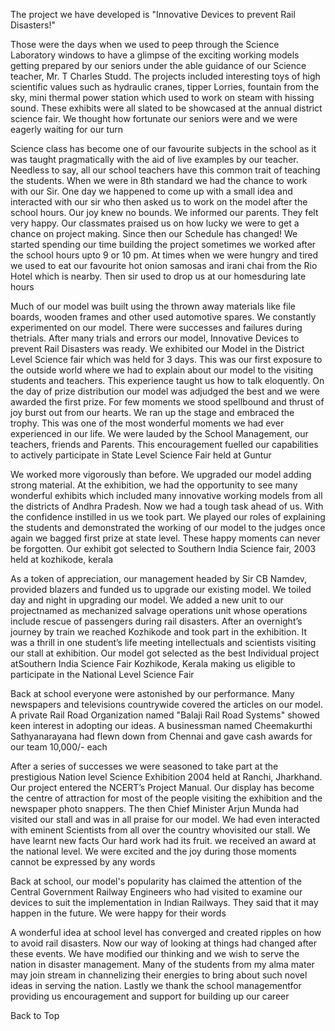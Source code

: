 The project we have developed is "Innovative Devices to prevent Rail Disasters!"

Those were the days when we used to peep through the Science Laboratory windows to have a glimpse of the exciting working models getting prepared by our seniors under the able guidance of our Science teacher, Mr. T Charles Studd. The projects included interesting toys of high scientific values such as hydraulic cranes, tipper Lorries, fountain from the sky, mini thermal power station which used to work on steam with hissing sound. These exhibits were all slated to be showcased at the annual district science fair. We thought how fortunate our seniors were and we were eagerly waiting for our turn

Science class has become one of our favourite subjects in the school as it was taught pragmatically with the aid of live examples by our teacher. Needless to say, all our school teachers have this common trait of teaching the students. When we were in 8th standard we had the chance to work with our Sir. One day we happened to come up with a small idea and interacted with our sir who then asked us to work on the model after the school hours. Our joy knew no bounds. We informed our parents. They felt very happy. Our classmates praised us on how lucky we were to get a chance on project making. Since then our Schedule has changed! We started spending our time building the project sometimes we worked after the school hours upto 9 or 10 pm. At times when we were hungry and tired we used to eat our favourite hot onion samosas and irani chai from the Rio Hotel which is nearby. Then sir used to drop us at our homesduring late hours

Much of our model was built using the thrown away materials like file boards, wooden frames and other used automotive spares. We constantly experimented on our model. There were successes and failures during thetrials. After many trials and errors our model, Innovative Devices to prevent Rail Disasters was ready. We exhibited our Model in the District Level Science fair which was held for 3 days. This was our first exposure to the outside world where we had to explain about our model to the visiting students and teachers. This experience taught us how to talk eloquently. On the day of prize distribution our model was adjudged the best and we were awarded the first prize. For few moments we stood spellbound and thrust of joy burst out from our hearts. We ran up the stage and embraced the trophy. This was one of the most wonderful moments we had ever experienced in our life. We were lauded by the School Management, our teachers, friends and Parents. This encouragement fuelled our capabilities to actively participate in State Level Science Fair held at Guntur

We worked more vigorously than before. We upgraded our model adding strong material. At the exhibition, we had the opportunity to see many wonderful exhibits which included many innovative working models from all the districts of Andhra Pradesh. Now we had a tough task ahead of us. With the confidence instilled in us we took part. We played our roles of explaining the students and demonstrated the working of our model to the judges once again we bagged first prize at state level. These happy moments can never be forgotten. Our exhibit got selected to Southern India Science fair, 2003 held at kozhikode, kerala

As a token of appreciation, our management headed by Sir CB Namdev, provided blazers and funded us to upgrade our existing model. We toiled day and night in upgrading our model. We added a new unit to our projectnamed as mechanized salvage operations unit whose operations include rescue of passengers during rail disasters. After an overnight’s journey by train we reached Kozhikode and took part in the exhibition. It was a thrill in one student’s life meeting intellectuals and scientists visiting our stall at exhibition. Our model got selected as the best Individual project atSouthern India Science Fair Kozhikode, Kerala making us eligible to participate in the National Level Science Fair

Back at school everyone were astonished by our performance. Many newspapers and televisions countrywide covered the articles on our model. A private Rail Road Organization named "Balaji Rail Road Systems" showed keen interest in adopting our ideas. A businessman named Cheemakurthi Sathyanarayana had flewn down from Chennai and gave cash awards for our team 10,000/- each

After a series of successes we were seasoned to take part at the prestigious Nation level Science Exhibition 2004 held at Ranchi, Jharkhand. Our project entered the NCERT’s Project Manual. Our display has become the centre of attraction for most of the people visiting the exhibition and the newspaper photo snappers. The then Chief Minister Arjun Munda had visited our stall and was in all praise for our model. We had even interacted with eminent Scientists from all over the country whovisited our stall. We have learnt new facts Our hard work had its fruit. we received an award at the national level. We were excited and the joy during those moments cannot be expressed by any words

Back at school, our model's popularity has claimed the attention of the Central Government Railway Engineers who had visited to examine our devices to suit the implementation in Indian Railways. They said that it may happen in the future. We were happy for their words

A wonderful idea at school level has converged and created ripples on how to avoid rail disasters. Now our way of looking at things had changed after these events. We have modified our thinking and we wish to serve the nation in disaster management. Many of the students from my alma mater may join stream in channelizing their energies to bring about such novel ideas in serving the nation. Lastly we thank the school managementfor providing us encouragement and support for building up our career

Back to Top
